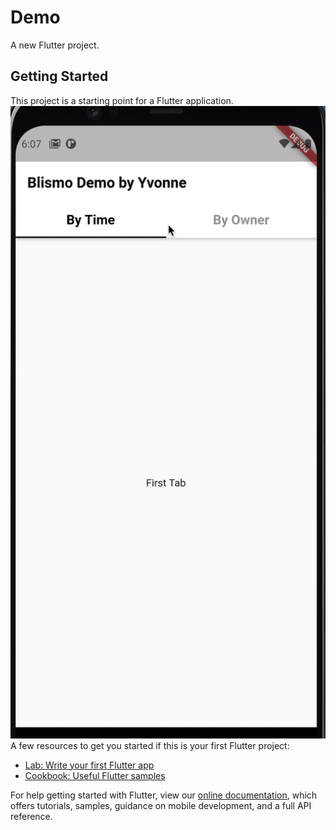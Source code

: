 # Demo

A new Flutter project.

## Getting Started

This project is a starting point for a Flutter application.
![Demo](https://github.com/wangyihong-yvonne/FlutterDemo/blob/main/untitled2/ezgif.com-gif-maker%20(1).gif?raw=true)
A few resources to get you started if this is your first Flutter project:

- [Lab: Write your first Flutter app](https://flutter.dev/docs/get-started/codelab)
- [Cookbook: Useful Flutter samples](https://flutter.dev/docs/cookbook)

For help getting started with Flutter, view our
[online documentation](https://flutter.dev/docs), which offers tutorials,
samples, guidance on mobile development, and a full API reference.
